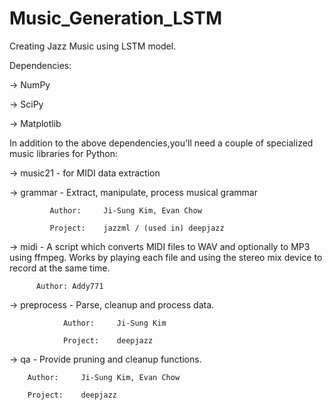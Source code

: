 # Music_Generation_LSTM

Creating Jazz Music using LSTM model.

Dependencies:

-> NumPy

-> SciPy

-> Matplotlib


In addition to the above dependencies,you'll need a couple of specialized music libraries for Python:

-> music21 - for MIDI data extraction

-> grammar - Extract, manipulate, process musical grammar

             Author:     Ji-Sung Kim, Evan Chow
             
             Project:    jazzml / (used in) deepjazz

-> midi - A script which converts MIDI files to WAV and optionally to MP3 using ffmpeg. Works by playing each file and using the stereo mix device to record at the same time.

          Author: Addy771
          

-> preprocess - Parse, cleanup and process data.

                Author:     Ji-Sung Kim
                
                Project:    deepjazz

-> qa - Provide pruning and cleanup functions.

        Author:     Ji-Sung Kim, Evan Chow
        
        Project:    deepjazz






